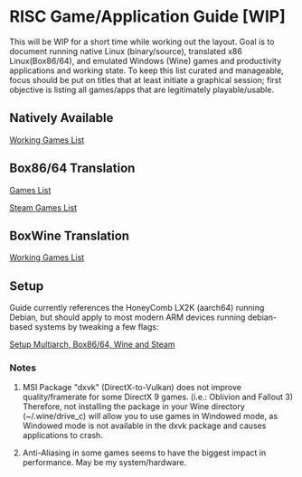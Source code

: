 # RISC Game/Application Guide [WIP]

This will be WIP for a short time while working out the layout. Goal is to document running native Linux (binary/source), translated x86 Linux(Box86/64), and emulated Windows (Wine) games and productivity applications and working state. To keep this list curated and manageable, focus should be put on titles that at least initiate a graphical session; first objective is listing all games/apps that are legitimately playable/usable.

## Natively Available

[Working Games List](Native)

## Box86/64 Translation

[Games List](Box86)

[Steam Games List](Box86Steam)

## BoxWine Translation

[Working Games List](BoxWine)

## Setup

Guide currently references the HoneyComb LX2K (aarch64) running Debian, but should apply to most modern ARM devices running debian-based systems by tweaking a few flags:

[Setup Multiarch, Box86/64, Wine and Steam](https://github.com/Wooty-B/LX2K_Guide/blob/main/Setup-Armhf-Chroot.md)

### Notes

1. MSI Package "dxvk" (DirectX-to-Vulkan) does not improve quality/framerate for some DirectX 9 games. (i.e.: Oblivion and Fallout 3) Therefore, not installing the package in your Wine directory (~/.wine/drive_c) will allow you to use games in Windowed mode, as Windowed mode is not available in the dxvk package and causes applications to crash.

2. Anti-Aliasing in some games seems to have the biggest impact in performance. May be my system/hardware.

